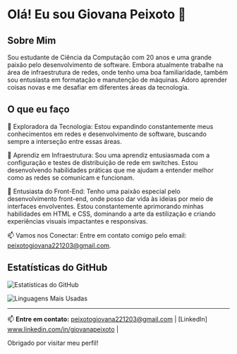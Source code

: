 # Olá! Eu sou Giovana Peixoto 👋

## Sobre Mim

Sou estudante de Ciência da Computação com 20 anos e uma grande paixão pelo desenvolvimento de software. Embora atualmente trabalhe na área de infraestrutura de redes, onde tenho uma boa familiaridade, também sou entusiasta em formatação e manutenção de máquinas. Adoro aprender coisas novas e me desafiar em diferentes áreas da tecnologia.

## O que eu faço

🌱 Exploradora da Tecnologia: Estou expandindo constantemente meus conhecimentos em redes e desenvolvimento de software, buscando sempre a interseção entre essas áreas.

🚀 Aprendiz em Infraestrutura: Sou uma aprendiz entusiasmada com a configuração e testes de distribuição de rede em switches. Estou desenvolvendo habilidades práticas que me ajudam a entender melhor como as redes se comunicam e funcionam.

🎨 Entusiasta do Front-End: Tenho uma paixão especial pelo desenvolvimento front-end, onde posso dar vida às ideias por meio de interfaces envolventes. Estou constantemente aprimorando minhas habilidades em HTML e CSS, dominando a arte da estilização e criando experiências visuais impactantes e responsivas.

📫 Vamos nos Conectar: Entre em contato comigo pelo email: peixotogiovana221203@gmail.com.

## Estatísticas do GitHub

![Estatísticas do GitHub](https://github-readme-stats.vercel.app/api?username=giipeixoto&show_icons=true&hide_title=true&count_private=true&hide=prs&hide_border=true&theme=radical)

![Linguagens Mais Usadas](https://github-readme-stats.vercel.app/api/top-langs/?username=giipeixoto&layout=compact&hide_border=true&theme=radical)


---

📫 **Entre em contato:** [peixotogiovana221203@gmail.com](mailto:peixotogiovana221203@gmail.com) | [LinkedIn] www.linkedin.com/in/giovanapeixoto |  

Obrigado por visitar meu perfil!
